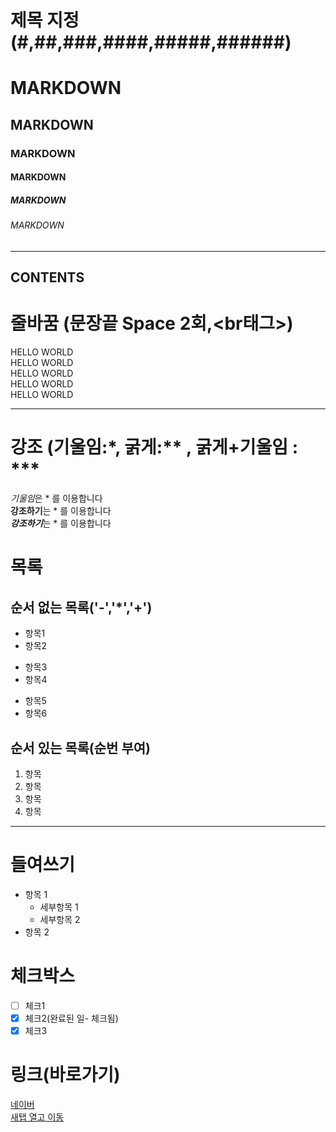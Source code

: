 
<!-- 제목 -->

# 제목 지정(#,##,###,####,#####,######)

# MARKDOWN
## MARKDOWN
### MARKDOWN
#### MARKDOWN
##### MARKDOWN
###### MARKDOWN

---

<!-- 수평선 : '---','***','___'  --->


CONTENTS
---

<!-- 줄바꿈 (문장끝 Space 2회,<br태그>) -->

# 줄바꿈 (문장끝 Space 2회,<br태그>)
HELLO WORLD  
HELLO WORLD<br>
HELLO WORLD<br>
HELLO WORLD<br>
HELLO WORLD<br>

---

<!-- 강조 (기울임:*, 굵게:** , 굵게+기울임 : *** -->
# 강조 (기울임:*, 굵게:** , 굵게+기울임 : *** 
*기울임*은 * 를 이용합니다  
**강조하기**는 * 를 이용합니다  
***강조하기***는 * 를 이용합니다  

<!-- 목록 --> 
# 목록

## 순서 없는 목록('-','*','+')
- 항목1
- 항목2
* 항목3
* 항목4
+ 항목5
+ 항목6

## 순서 있는 목록(순번 부여)
1. 항목
3. 항목
4. 항목
5. 항목

---

# 들여쓰기
- 항목 1
  - 세부항목 1
  - 세부항목 2
- 항목 2

# 체크박스
- [ ] 체크1
- [x] 체크2(완료된 일- 체크됨)
- [x] 체크3

# 링크(바로가기)

[네이버](https://naver.com)<br>
<a href="https://namu.wiki/w/HTML" target="_blank">새탭 열고 이동</a>












